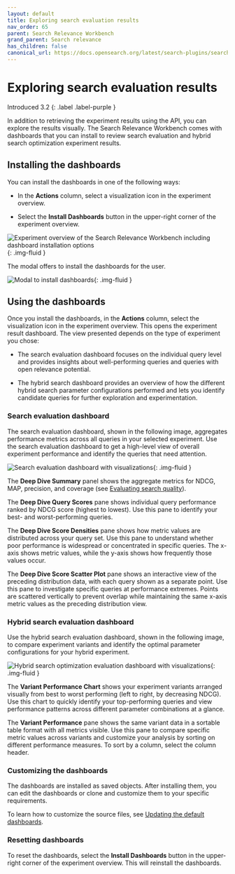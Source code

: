 ```yaml
---
layout: default
title: Exploring search evaluation results
nav_order: 65
parent: Search Relevance Workbench
grand_parent: Search relevance
has_children: false
canonical_url: https://docs.opensearch.org/latest/search-plugins/search-relevance/explore-experiment-results/
---
```


# Exploring search evaluation results
Introduced 3.2
{: .label .label-purple }

In addition to retrieving the experiment results using the API, you can explore the results visually. The Search Relevance Workbench comes with dashboards that you can install to review search evaluation and hybrid search optimization experiment results.

## Installing the dashboards

You can install the dashboards in one of the following ways:

* In the **Actions** column, select a visualization icon in the experiment overview.

* Select the **Install Dashboards** button in the upper-right corner of the experiment overview.

<img src="{{site.url}}{{site.baseurl}}/images/search-relevance-workbench/experiment_overview_dashboard_installation_options.png" alt="Experiment overview of the Search Relevance Workbench including dashboard installation options"/>{: .img-fluid }

The modal offers to install the dashboards for the user.

<img src="{{site.url}}{{site.baseurl}}/images/search-relevance-workbench/install_dashboards_modal.png" alt="Modal to install dashboards"/>{: .img-fluid }

## Using the dashboards

Once you install the dashboards, in the **Actions** column, select the visualization icon in the experiment overview. This opens the experiment result dashboard. The view presented depends on the type of experiment you chose:

* The search evaluation dashboard focuses on the individual query level and provides insights about well-performing queries and queries with open relevance potential.

* The hybrid search dashboard provides an overview of how the different hybrid search parameter configurations performed and lets you identify candidate queries for further exploration and experimentation.

### Search evaluation dashboard

The search evaluation dashboard, shown in the following image, aggregates performance metrics across all queries in your selected experiment. Use the search evaluation dashboard to get a high-level view of overall experiment performance and identify the queries that need attention.

<img src="{{site.url}}{{site.baseurl}}/images/search-relevance-workbench/search_evaulation_dashboard.png" alt="Search evaluation dashboard with visualizations"/>{: .img-fluid }

The **Deep Dive Summary** panel shows the aggregate metrics for NDCG, MAP, precision, and coverage (see [Evaluating search quality]({{site.url}}{{site.baseurl}}/search-plugins/search-relevance/search-configurations/)).

The **Deep Dive Query Scores** pane shows individual query performance ranked by NDCG score (highest to lowest). Use this pane to identify your best- and worst-performing queries.

The **Deep Dive Score Densities** pane shows how metric values are distributed across your query set. Use this pane to understand whether poor performance is widespread or concentrated in specific queries. The x-axis shows metric values, while the y-axis shows how frequently those values occur.

The **Deep Dive Score Scatter Plot** pane shows an interactive view of the preceding distribution data, with each query shown as a separate point. Use this pane to investigate specific queries at performance extremes. Points are scattered vertically to prevent overlap while maintaining the same x-axis metric values as the preceding distribution view.

### Hybrid search evaluation dashboard

Use the hybrid search evaluation dashboard, shown in the following image, to compare experiment variants and identify the optimal parameter configurations for your hybrid experiment.

<img src="{{site.url}}{{site.baseurl}}/images/search-relevance-workbench/hybrid_search_optimizer_dashboard.png" alt="Hybrid search optimization evaluation dashboard with visualizations"/>{: .img-fluid }

The **Variant Performance Chart** shows your experiment variants arranged visually from best to worst performing (left to right, by decreasing NDCG). Use this chart to quickly identify your top-performing queries and view performance patterns across different parameter combinations at a glance.

The **Variant Performance** pane shows the same variant data in a sortable table format with all metrics visible. Use this pane to compare specific metric values across variants and customize your analysis by sorting on different performance measures. To sort by a column, select the column header.


### Customizing the dashboards

The dashboards are installed as saved objects. After installing them, you can edit the dashboards or clone and customize them to your specific requirements.

To learn how to customize the source files, see [Updating the default dashboards](https://github.com/opensearch-project/dashboards-search-relevance/blob/main/DEVELOPER_GUIDE.md#updating-default-dashboards).

### Resetting dashboards

To reset the dashboards, select the **Install Dashboards** button in the upper-right corner of the experiment overview. This will reinstall the dashboards.




